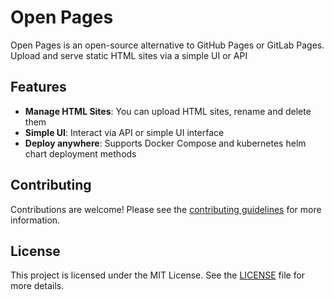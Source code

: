 # Open Pages

Open Pages is an open-source alternative to GitHub Pages or GitLab Pages. Upload and serve static HTML sites via a simple UI or API

## Features

- **Manage HTML Sites**: You can upload HTML sites, rename and delete them
- **Simple UI**: Interact via API or simple UI interface
- **Deploy anywhere**: Supports Docker Compose and kubernetes helm chart deployment methods

## Contributing

Contributions are welcome! Please see the [contributing guidelines](CONTRIBUTING.md) for more information.

## License

This project is licensed under the MIT License. See the [LICENSE](LICENSE) file for more details.
